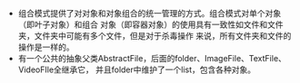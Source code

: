 * 组合模式提供了对对象和对象组合的统一管理的方式。组合模式对单个对象（即叶子对象）和组合
对象（即容器对象）的使用具有一致性如文件和文件夹，文件夹中可能有多个文件，但是对于杀毒操作
来说，所有文件夹和文件的操作是一样的。
* 有一个公共的抽象父类AbstractFile，后面的folder、ImageFile、TextFile、VideoFIle全继承它，
并且folder中维护了一个list，包含各种对象。